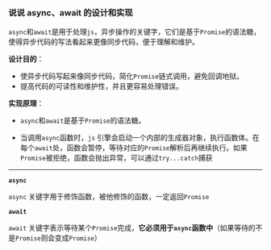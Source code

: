 ### 说说 async、await 的设计和实现  

`async`和`await`是用于处理`js`，异步操作的关键字，它们是基于`Promise`的语法糖，使得异步代码的写法看起来更像同步代码，便于理解和维护。

**设计目的**：

- 使异步代码写起来像同步代码，简化`Promise`链式调用，避免回调地狱。
- 提高代码的可读性和维护性，并且更容易处理错误。

**实现原理**：

- `async`和`await`是基于`Promise`的语法糖。

- 当调用`async`函数时，`js` 引擎会启动一个内部的生成器对象，执行函数体。在每个`await`处，函数会暂停，等待对应的`Promise`解析后再继续执行。如果`Promise`被拒绝，函数会抛出异常，可以通过`try...catch`捕获

  

---

**`async`**

`async` 关键字用于修饰函数，被他修饰的函数，一定返回`Promise`

**`await`**

`await` 关键字表示等待某个`Promise`完成，**它必须用于`async`函数中**（如果等待的不是`Promise`则会变成`Promise`）